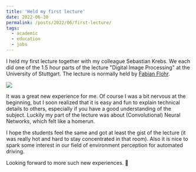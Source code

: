 ```yaml
---
title: 'Held my first lecture'
date: 2022-06-30
permalink: /posts/2022/06/first-lecture/
tags:
  - academic
  - education
  - jobs
---
```


I held my first lecture together with my colleague Sebastian Krebs.
We each did one of the 1.5 hour parts of the lecture "Digital Image Processing" at the University of Stuttgart.
The lecture is normally held by [Fabian Flohr](https://fabian-flohr.de).

![](https://media-exp1.licdn.com/dms/image/C4E22AQEauceSQVT-ZA/feedshare-shrink_800/0/1656925202702?e=1664409600&v=beta&t=zvYRky-VuCHgxKl7HWFDa6D6dA6huQtEsdA3lbpoZ-E)

It was a great new experience for me.
Of course I was a bit nervous at the beginning, but I soon realized that it is easy and fun to explain technical details to others, especially if you have a good understanding of the subject.
Luckily my part of the lecture was about (Convolutional) Neural Networks, which felt like a homerun.

I hope the students feel the same and got at least the gist of the lecture (it was really hot and hard to stay concentrated in that room).
Also it is nice to spark some interest in our field of environment perception for automated driving.

Looking forward to more such new experiences. 💪
